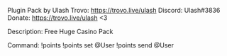Plugin Pack by Ulash
Trovo: https://trovo.live/ulash
Discord: Ulash#3836
Donate: https://trovo.live/ulash <3

Description:
Free Huge Casino Pack

Command:
!points
!points set @User <amount>
!points send @User <amount>
